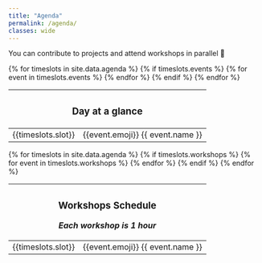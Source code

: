 ```yaml
---
title: "Agenda"
permalink: /agenda/
classes: wide
---
```

You can contribute to projects and attend workshops in parallel 🚀
<link rel="stylesheet" href="/assets/css/agenda.css">
<div id="agenda_schedule">
    <table id="agenda-all" class="agenda-col">
        <thead>
            <tr>
                <th colspan="4">
                    <h3>Day at a glance</h3>
                </th>
            </tr>
        </thead>
        <tbody>
            {% for timeslots in site.data.agenda %}
                {% if timeslots.events %}
                    <tr>
                        <td>{{timeslots.slot}}</td>
                        {% for event in timeslots.events %}
                            <td colspan={{event.colspan | default: 1}}><span class="e">{{event.emoji}}</span> {{ event.name }} </td>
                        {% endfor %}
                    </tr>
                {% endif %}
            {% endfor %}
        </tbody>
    </table>
        <table id="agenda-workshop" class="agenda-col">
        <thead>
            <tr>
                <th colspan="4">
                    <h3>Workshops Schedule</h3>
                    <p><i> Each workshop is 1 hour</i></p>
                </th>
            </tr>
        </thead>
        <tbody>
            {% for timeslots in site.data.agenda %}
                {% if timeslots.workshops %}
                    <tr>
                        <td>{{timeslots.slot}}</td>
                        {% for event in timeslots.workshops %}
                        <td colspan={{event.colspan | default: 1}}><span class="e">{{event.emoji}}</span> {{ event.name }} </td>
                        {% endfor %}
                    </tr>
                {% endif %}
            {% endfor %}
        </tbody>
    </table>
</div>